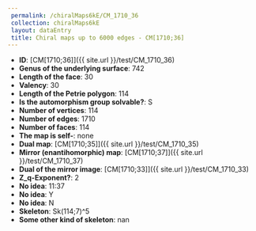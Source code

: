 ```yaml
--- 
 permalink: /chiralMaps6kE/CM_1710_36 
 collection: chiralMaps6kE
 layout: dataEntry
 title: Chiral maps up to 6000 edges - CM[1710;36]
---
```


- **ID**: [CM[1710;36]]({{ site.url }}/test/CM_1710_36)
- **Genus of the underlying surface**: 742
- **Length of the face**: 30
- **Valency**: 30
- **Length of the Petrie polygon**: 114
- **Is the automorphism group solvable?**: S
- **Number of vertices**: 114
- **Number of edges**: 1710
- **Number of faces**: 114
- **The map is self-**: none
- **Dual map**: [CM[1710;35]]({{ site.url }}/test/CM_1710_35)
- **Mirror (enantihomorphic) map**: [CM[1710;37]]({{ site.url }}/test/CM_1710_37)
- **Dual of the mirror image**: [CM[1710;33]]({{ site.url }}/test/CM_1710_33)
- **Z_q-Exponent?**: 2
- **No idea**:  11:37
- **No idea**: Y
- **No idea**: N
- **Skeleton**: Sk(114;7)^5
- **Some other kind of skeleton**: nan
